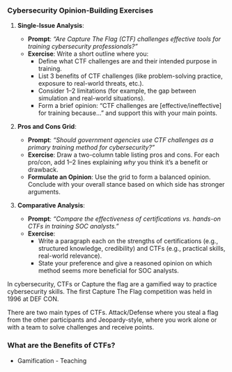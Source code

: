 ### Cybersecurity Opinion-Building Exercises

1. **Single-Issue Analysis**:
   - **Prompt**: *“Are Capture The Flag (CTF) challenges effective tools for training cybersecurity professionals?”*
   - **Exercise**: Write a short outline where you:
     - Define what CTF challenges are and their intended purpose in training.
     - List 3 benefits of CTF challenges (like problem-solving practice, exposure to real-world threats, etc.).
     - Consider 1–2 limitations (for example, the gap between simulation and real-world situations).
     - Form a brief opinion: “CTF challenges are [effective/ineffective] for training because…” and support this with your main points.

2. **Pros and Cons Grid**:
   - **Prompt**: *“Should government agencies use CTF challenges as a primary training method for cybersecurity?”*
   - **Exercise**: Draw a two-column table listing pros and cons. For each pro/con, add 1–2 lines explaining *why* you think it’s a benefit or drawback.
   - **Formulate an Opinion**: Use the grid to form a balanced opinion. Conclude with your overall stance based on which side has stronger arguments.

3. **Comparative Analysis**:
   - **Prompt**: *“Compare the effectiveness of certifications vs. hands-on CTFs in training SOC analysts.”*
   - **Exercise**:
     - Write a paragraph each on the strengths of certifications (e.g., structured knowledge, credibility) and CTFs (e.g., practical skills, real-world relevance).
     - State your preference and give a reasoned opinion on which method seems more beneficial for SOC analysts.


In cybersecurity, CTFs or Capture the flag are a gamified way to practice cybersecurity skills. The first Capture The Flag competition was held in 1996 at DEF CON. 

There are two main types of CTFs. Attack/Defense where you steal a flag from the other participants and Jeopardy-style, where you work alone or with a team to solve challenges and receive points.  

### What are the Benefits of CTFs?

- Gamification - Teaching 